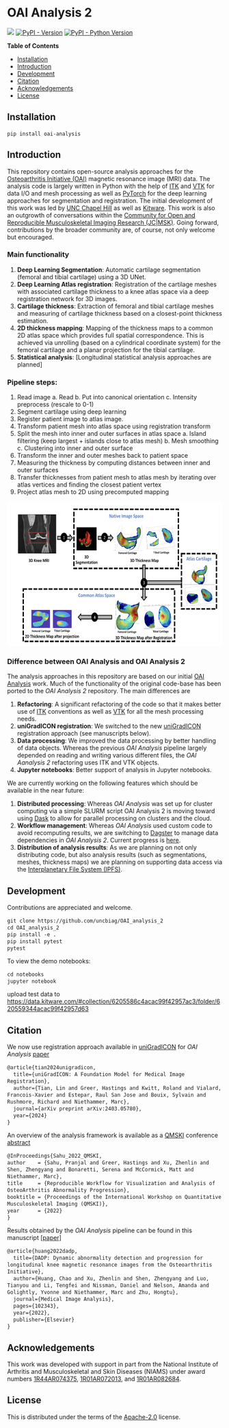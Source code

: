 # OAI Analysis 2

[<img src="https://github.com/uncbiag/OAI_analysis_2/actions/workflows/github-hosted-action.yml/badge.svg">](https://github.com/uncbiag/OAI_analysis_2/actions)
[![PyPI - Version](https://img.shields.io/pypi/v/oai-analysis.svg)](https://pypi.org/project/oai-analysis)
[![PyPI - Python Version](https://img.shields.io/pypi/pyversions/oai-analysis.svg)](https://pypi.org/project/oai-analysis)

**Table of Contents**

- [Installation](#installation)
- [Introduction](#introduction)
- [Development](#development)
- [Citation](#citation)
- [Acknowledgements](#acknowledgements)
- [License](#license)

## Installation

```console
pip install oai-analysis
```

## Introduction

This repository contains open-source analysis approaches for the [Osteoarthritis Initiative (OAI)](https://nda.nih.gov/oai/) magnetic resonance image (MRI) data.
The analysis code is largely written in Python with the help of [ITK](http://itk.org) and [VTK](http://vtk.org) for data I/O and mesh processing
as well as [PyTorch](http://pytorch.org) for the deep learning approaches for segmentation and registration. The initial development of this work
was led by [UNC Chapel Hill](http://biag.cs.unc.edu) as well as [Kitware](http://kitware.com). This work is also an outgrowth of conversations within the
[Community for Open and Reproducible Musculoskeletal Imaging Research (JC|MSK)](https://jcmsk.github.io/). Going forward, contributions by the 
broader community are, of course, not only welcome but encouraged.

### Main functionality
1. **Deep Learning Segmentation**: Automatic cartilage segmentation (femoral and tibial cartilage) using a 3D UNet.
2. **Deep Learning Atlas registration**: Registration of the cartilage meshes with associated cartilage thickness to a knee atlas space via a deep registration network for 3D images.
3. **Cartilage thickness**: Extraction of femoral and tibial cartilage meshes and measuring of cartilage thickness based on a closest-point thickness estimation.
4. **2D thickness mapping**: Mapping of the thickness maps to a common 2D atlas space which provides full spatial correspondence. This is achieved via unrolling (based on a cylindrical coordinate system) for the femoral cartilage and a planar projection for the tibial cartilage.
5. **Statistical analysis**: [Longitudinal statistical analysis approaches are planned]

### Pipeline steps:
1. Read image
 a. Read
 b. Put into canonical orientation
 c. Intensity preprocess (rescale to 0-1)
2. Segment cartilage using deep learning  
3. Register patient image to atlas image.  
4. Transform patient mesh into atlas space using registration transform  
5. Split the mesh into inner and outer surfaces in atlas space
  a. Island filtering (keep largest + islands close to atlas mesh)
  b. Mesh smoothing
  c. Clustering into inner and outer surface
6. Transform the inner and outer meshes back to patient space  
7. Measuring the thickness by computing distances between inner and outer surfaces
8. Transfer thicknesses from patient mesh to atlas mesh by iterating over atlas vertices and finding the closest patient vertex
9. Project atlas mesh to 2D using precomputed mapping

![OAI analysis workflow](doc_imgs/OAI_workflow.png)

### Difference between OAI Analysis and OAI Analysis 2

The analysis approaches in this repository are based on our initial [OAI Analysis](https://github.com/uncbiag/OAI_analysis) work.
Much of the functionality of the original code-base has been ported to the *OAI Analysis 2* repository. The main differences are
1. **Refactoring**: A significant refactoring of the code so that it makes better use of [ITK](http://itk.org) conventions as well as [VTK](http://vtk.org) for all the mesh processing needs.
2. **uniGradICON registration**: We switched to the new [uniGradICON](https://github.com/uncbiag/uniGradICON) registration approach (see manuscripts below).
3. **Data processing**: We improved the data processing by better handling of data objects. Whereas the previous *OAI Analysis* pipeline largely depended on reading and writing various different files, the *OAI Aanalysis 2* refactoring uses ITK and VTK objects.
4. **Jupyter notebooks**: Better support of analysis in Jupyter notebooks.

We are currently working on the following features which should be available in the near future:
1. **Distributed processing**: Whereas *OAI Analysis* was set up for cluster computing via a simple SLURM script OAI Analysis 2 is moving toward using [Dask](https://dask.org/) to allow for parallel processing on clusters and the cloud.
2. **Workflow management**: Whereas *OAI Analysis* used custom code to avoid recomputing results, we are switching to [Dagster](https://dagster.io/) to manage data dependencies in *OAI Analysis 2*. Current progress is [here](https://github.com/PaulHax/knee-sarg).
3. **Distribution of analysis results**: As we are planning on not only distributing code, but also analysis results (such as segmentations, meshes, thickness maps) we are planning on supporting data access via the [Interplanetary File System (IPFS)](https://ipfs.io/).

## Development

Contributions are appreciated and welcome.

```
git clone https://github.com/uncbiag/OAI_analysis_2
cd OAI_analysis_2
pip install -e .
pip install pytest
pytest
```

To view the demo notebooks:
```
cd notebooks
jupyter notebook
```

upload test data to https://data.kitware.com/#collection/6205586c4acac99f42957ac3/folder/620559344acac99f42957d63

## Citation

We now use registration approach available in [uniGradICON](https://github.com/uncbiag/uniGradICON) for *OAI Analysis*
[paper](https://arxiv.org/abs/2403.05780)
```
@article{tian2024unigradicon,
  title={uniGradICON: A Foundation Model for Medical Image Registration},
  author={Tian, Lin and Greer, Hastings and Kwitt, Roland and Vialard, Francois-Xavier and Estepar, Raul San Jose and Bouix, Sylvain and Rushmore, Richard and Niethammer, Marc},
  journal={arXiv preprint arXiv:2403.05780},
  year={2024}
}
```

An overview of the analysis framework is available as a [QMSKI](https://qmski.org/) conference [abstract](https://www.researchgate.net/publication/361754685_Reproducible_Workflow_for_Visualization_and_Analysis_of_OsteoArthritis_Abnormality_Progression)
```
@InProceedings{Sahu_2022_QMSKI,
author    = {Sahu, Pranjal and Greer, Hastings and Xu, Zhenlin and Shen, Zhengyang and Bonaretti, Serena and McCormick, Matt and Niethammer, Marc},
title     = {Reproducible Workflow for Visualization and Analysis of OsteoArthritis Abnormality Progression},
booktitle = {Proceedings of the International Workshop on Quantitative Musculoskeletal Imaging (QMSKI)},
year      = {2022}
}
```

Results obtained by the *OAI Analysis* pipeline can be found in this manuscript
[[paper]](https://www.sciencedirect.com/science/article/pii/S1361841521003881?casa_token=Pgx9BQD4H_4AAAAA:P91yIWLkxXp_ZzLURL7LGSyrdqFJ-QARRTKSq5IoyQ8uGHUc221-hWNoL8ObpvQuls1JBZ4)
```
@article{huang2022dadp,
  title={DADP: Dynamic abnormality detection and progression for longitudinal knee magnetic resonance images from the Osteoarthritis Initiative},
  author={Huang, Chao and Xu, Zhenlin and Shen, Zhengyang and Luo, Tianyou and Li, Tengfei and Nissman, Daniel and Nelson, Amanda and Golightly, Yvonne and Niethammer, Marc and Zhu, Hongtu},
  journal={Medical Image Analysis},
  pages={102343},
  year={2022},
  publisher={Elsevier}
}
```

## Acknowledgements

This work was developed with support in part from the National Institute of Arthritis and Musculoskeletal and Skin Diseases (NIAMS) 
under award numbers [1R44AR074375](https://reporter.nih.gov/search/Naf5qSR3eUStFkMfGm6KpQ/project-details/9777582), [1R01AR072013](https://reporter.nih.gov/search/eE7eB34dVUGoY1nLF3kZNA/project-details/9368542), and [1R01AR082684](https://reporter.nih.gov/search/TdbftRplwU-HPeF3spFejw/project-details/10822142).

## License

This is distributed under the terms of the [Apache-2.0](https://spdx.org/licenses/Apache-2.0.html) license.
